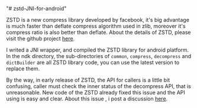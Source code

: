 "# zstd-JNI-for-android" 

ZSTD is a new compress library developed by facebook, it's big advantage is much faster than deflate compress algorithm used in zlib, moreover it's compress ratio is also better than deflate.
About the details of ZSTD, please visit the github project [here](https://github.com/facebook/zstd).

I writed a JNI wrapper, and compiled the ZSTD library for android platform. In the ndk directory, the sub-directories of `common`, `compress`,
`decompress` and `dictBuilder` are all ZSTD library code, you can use the latest version to replace them.

By the way, in early release of ZSTD, the API for callers is a little bit confusing, caller must check the inner status of the decompress API, that is unreasonable.
New code of the ZSTD already fixed this issue and the API using is easy and clear. About this issue , i post a discussion [here](https://github.com/facebook/zstd/issues/374).

